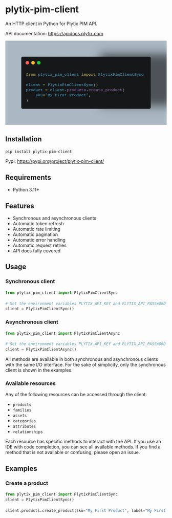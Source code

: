 # plytix-pim-client
An HTTP client in Python for Plytix PIM API.

API documentation: https://apidocs.plytix.com

![Example](https://raw.githubusercontent.com/TheTelematic/plytix-pim-client/main/doc/images/example.png)

## Installation
```bash
pip install plytix-pim-client
```
Pypi: https://pypi.org/project/plytix-pim-client/

## Requirements
- Python 3.11+

## Features
- Synchronous and asynchronous clients
- Automatic token refresh
- Automatic rate limiting
- Automatic pagination
- Automatic error handling
- Automatic request retries
- API docs fully covered

## Usage

### Synchronous client
```python
from plytix_pim_client import PlytixPimClientSync

# Set the environment variables PLYTIX_API_KEY and PLYTIX_API_PASSWORD
client = PlytixPimClientSync()
```

### Asynchronous client
```python
from plytix_pim_client import PlytixPimClientAsync

# Set the environment variables PLYTIX_API_KEY and PLYTIX_API_PASSWORD
client = PlytixPimClientAsync()
```

All methods are available in both synchronous and asynchronous clients with the same I/O interface.
For the sake of simplicity, only the synchronous client is shown in the examples.

### Available resources
Any of the following resources can be accessed through the client:
- `products`
- `families`
- `assets`
- `categories`
- `attributes`
- `relationships`

Each resource has specific methods to interact with the API. 
If you use an IDE with code completion, you can see all available methods.
If you find a method that is not available or confusing, please open an issue.

## Examples
### Create a product
```python
from plytix_pim_client import PlytixPimClientSync
client = PlytixPimClientSync()

client.products.create_product(sku="My First Product", label="My First Product")
```
